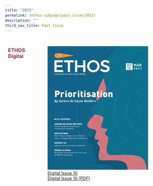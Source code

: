 ```yaml
---
title: "2023"
permalink: /ethos-subpage/past-issue/2023/
description: ""
third_nav_title: Past Issue
---
```

<style>


	
.grid-container h3
{
	color: #9f2943;
	width:60%;
}
	
.grid-container {
  display: grid;
  grid-template-columns: auto auto auto;
  padding: 10px;
}

.grid-item
{
  padding: 20px;
}
</style>



<div class="grid-container">
<h3> ETHOS Digital </h3>
<div class="grid-item">
	<img src="/images/Ethos_Images/Ethos_Digital_Issue_10/EthosDigital_Issue_Mar23_Cov.jpg"><br>
	<a href="#">Digital Issue 10</a><br>
	<a href="#">Digital Issue 10 (PDF)</a>	
</div>
	
</div>